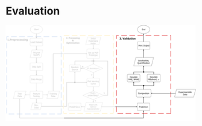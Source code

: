 # Evaluation
![integrated flow chart](https://github.com/Cc-bugwriter/ARP_LBF/blob/master/Edraw/png/Block%20Schaltbild(Reihefolge)_Evaluation.png)
